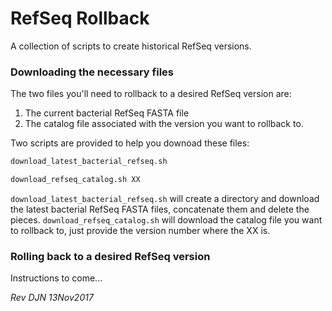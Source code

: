# RefSeq Rollback

A collection of scripts to create historical RefSeq versions.

### Downloading the necessary files

The two files you'll need to rollback to a desired RefSeq version are:

1. The current bacterial RefSeq FASTA file
2. The catalog file associated with the version you want to rollback to.

Two scripts are provided to help you downoad these files:

```bash
download_latest_bacterial_refseq.sh

download_refseq_catalog.sh XX
```

`download_latest_bacterial_refseq.sh` will create a directory and download the latest bacterial RefSeq FASTA files, concatenate them and delete the pieces. `download_refseq_catalog.sh` will download the catalog file you want to rollback to, just provide the version number where the XX is.

### Rolling back to a desired RefSeq version

Instructions to come...

*Rev DJN 13Nov2017*
